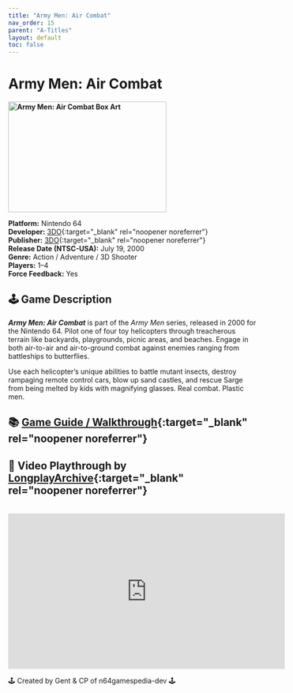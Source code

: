 ```yaml
---
title: "Army Men: Air Combat"
nav_order: 15
parent: "A-Titles"
layout: default
toc: false
---
```


# Army Men: Air Combat

<b>
<img src="https://raw.githubusercontent.com/TheGent/n64gamespedia/main/media/usa/Army-Men--Air-Combat-(USA).png" alt="Army Men: Air Combat Box Art" style="object-fit:cover;width:320px;height:224px"/>
</b>

**Platform:** Nintendo 64  
**Developer:** [3DO](https://en.wikipedia.org/wiki/The_3DO_Company){:target="_blank" rel="noopener noreferrer"}  
**Publisher:** [3DO](https://en.wikipedia.org/wiki/The_3DO_Company){:target="_blank" rel="noopener noreferrer"}  
**Release Date (NTSC-USA):** July 19, 2000  
**Genre:** Action / Adventure / 3D Shooter  
**Players:** 1–4  
**Force Feedback:** Yes  

## 🕹️ Game Description  
<em><strong>Army Men: Air Combat</strong></em> is part of the <em>Army Men</em> series, released in 2000 for the Nintendo 64. Pilot one of four toy helicopters through treacherous terrain like backyards, playgrounds, picnic areas, and beaches. Engage in both air-to-air and air-to-ground combat against enemies ranging from battleships to butterflies.

Use each helicopter’s unique abilities to battle mutant insects, destroy rampaging remote control cars, blow up sand castles, and rescue Sarge from being melted by kids with magnifying glasses. Real combat. Plastic men.

## 📚 [Game Guide / Walkthrough](https://gamefaqs.gamespot.com/n64/196647-army-men-air-combat/faqs/17034){:target="_blank" rel="noopener noreferrer"}

## 🎥 Video Playthrough by [LongplayArchive](https://www.youtube.com/channel/UCM8XzXipyTsylZ_WsGKmdKQ){:target="_blank" rel="noopener noreferrer"}  
<br />
<iframe width="560" height="315" src="https://www.youtube.com/embed/eYri2G3Ztco" title="Army Men: Air Combat – Full Playthrough by LongplayArchive" frameborder="0" allowfullscreen></iframe>

🕹️ Created by Gent & CP of n64gamespedia-dev 🕹️

<!-- Vault Format: n64gamespedia-dev -->
<!-- Protocol Source: _vault-specs/format-protocol.md -->
